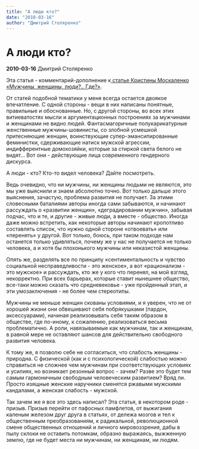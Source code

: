 ```yaml
---
title: "А люди кто?"
date: "2010-03-16"
author: "Дмитрий Столяренко"
---
```


# А люди кто?

**2010-03-16** Дмитрий Столяренко

Эта статья - комментарий-дополнение к[ статье Кристины Москаленко «Мужчины, женщины, люди?.. Где?»](/2043.html).

От статей подобной тематики у меня всегда остается двоякое впечатление. С одной стороны - вещи в них написаны понятные, правильные и обоснованные. Но, с другой стороны, во всех этих витиеватостях мысли и аргументационных построениях за мужчинами и женщинами не видно людей. Фантасмагоричные полукарикатурные женственные мужчины-шовинисты, со злобной усмешкой притесняющие женщин, воинствующие супер-эмансипированные феминистки, сдерживающие натиск мужской агрессии, индифферентные домохозяйки, которые за стиркой света белого не видят... Вот они - действующие лица современного гендерного дискурса.

А люди - кто? Кто-то видел человека? Дайте посмотреть.

Ведь очевидно, что ни мужчины, ни женщины людьми не являются, это мы уже выяснили и знаем абсолютно точно. Вот только дальше этого выяснения, зачастую, проблема развития не получает. За этими словесными баталиями авторы иногда сами забываются, и начинают рассуждать о «развитии женщин», «деградировании мужчин», забывая подчас, что и те, и другие - живые люди, а вместе - общество. Иногда даже можно встретить, как некоторые авторы начинают кропотливо составлять список, что нужно одной стороне «отвоевать» или «перенять» у другой. Вот только, боюсь, при таком подходе нам останется только удивляться, почему же у нас не получается не только человека, а и хотя бы плохонького мужчины или неказистой женщины.

Опять же, разделять все по принципу «сентиментальность и чувство социальной несправедливости - это женское», а вот «рационализм - это мужское» и рассуждать, кто же у кого что перенял, на мой взгляд, некорректно. При всех барьерах, которые ставит нынешнее общество, все-таки можно сказать что средневековье - уже пройденный этап, и эти умозаключения - не более чем стереотипы.

Мужчины не меньше женщин скованы условиями, и я уверен, что не от хорошей жизни они обвешивают себя побрякушками (пардон, аксессуарами), начиная реализовывать себя таким образом в обществе, где по-иному, к сожалению, реализоваться весьма проблематично. А роли, навязываемые как мужчинам, так и женщинам, в равной мере не оставляют шансов для действительно свободного развития человека.

К тому же, я позволю себе не согласиться, что слабость женщины - природна. С физической (как и с психологической) слабостью можно справиться не сложнее чем мужчинам при соответствующих условиях и усилиях, но возникает резонный вопрос - зачем? Разве это будет тем самым гармоничным свободным человеческим развитием? Вряд ли. Просто изящные женские наручники сменятся ржавыми мужскими кандалами, а женская слабость - мужской.

Так зачем же я все это здесь написал? Эта статья, в некотором роде - призыв. Призыв перейти от пафосных памфлетов, от выжигания каленым железом друг друга в статьях, от дележа мозгов и тел к общественным преобразованиям, к радикальной, революционной смене общественных отношений и личного мировоззрения, дабы в пылу склоки не оставить потомкам, образно выражаясь, выжженную землю, где не будет места ни мужчинам, ни женщинам, ни людям.